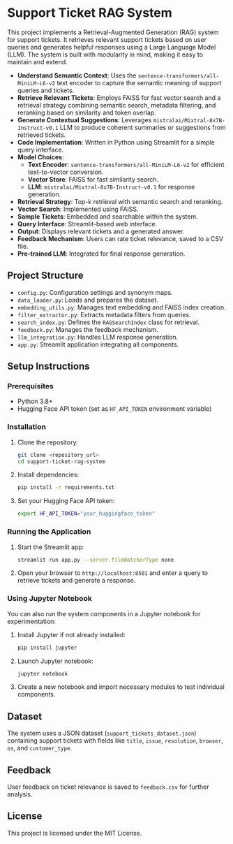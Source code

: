 # Support Ticket RAG System

This project implements a Retrieval-Augmented Generation (RAG) system for support tickets. It retrieves relevant support tickets based on user queries and generates helpful responses using a Large Language Model (LLM). The system is built with modularity in mind, making it easy to maintain and extend.

- **Understand Semantic Context**: Uses the `sentence-transformers/all-MiniLM-L6-v2` text encoder to capture the semantic meaning of support queries and tickets.
- **Retrieve Relevant Tickets**: Employs FAISS for fast vector search and a retrieval strategy combining semantic search, metadata filtering, and reranking based on similarity and token overlap.
- **Generate Contextual Suggestions**: Leverages `mistralai/Mixtral-8x7B-Instruct-v0.1` LLM to produce coherent summaries or suggestions from retrieved tickets.
- **Code Implementation**: Written in Python using Streamlit for a simple query interface.
- **Model Choices**:
  - **Text Encoder**: `sentence-transformers/all-MiniLM-L6-v2` for efficient text-to-vector conversion.
  - **Vector Store**: FAISS for fast similarity search.
  - **LLM**: `mistralai/Mixtral-8x7B-Instruct-v0.1` for response generation.
- **Retrieval Strategy**: Top-k retrieval with semantic search and reranking.
- **Vector Search**: Implemented using FAISS.
- **Sample Tickets**: Embedded and searchable within the system.
- **Query Interface**: Streamlit-based web interface.
- **Output**: Displays relevant tickets and a generated answer.
- **Feedback Mechanism**: Users can rate ticket relevance, saved to a CSV file.
- **Pre-trained LLM**: Integrated for final response generation.

## Project Structure
- `config.py`: Configuration settings and synonym maps.
- `data_loader.py`: Loads and prepares the dataset.
- `embedding_utils.py`: Manages text embedding and FAISS index creation.
- `filter_extractor.py`: Extracts metadata filters from queries.
- `search_index.py`: Defines the `RAGSearchIndex` class for retrieval.
- `feedback.py`: Manages the feedback mechanism.
- `llm_integration.py`: Handles LLM response generation.
- `app.py`: Streamlit application integrating all components.

## Setup Instructions

### Prerequisites
- Python 3.8+
- Hugging Face API token (set as `HF_API_TOKEN` environment variable)

### Installation
1. Clone the repository:
   ```bash
   git clone <repository_url>
   cd support-ticket-rag-system
   ```

2. Install dependencies:
   ```bash
   pip install -r requirements.txt
   ```

3. Set your Hugging Face API token:
   ```bash
   export HF_API_TOKEN="your_huggingface_token"
   ```

### Running the Application
1. Start the Streamlit app:
   ```bash
   streamlit run app.py --server.fileWatcherType none
   ```

2. Open your browser to `http://localhost:8501` and enter a query to retrieve tickets and generate a response.

### Using Jupyter Notebook
You can also run the system components in a Jupyter notebook for experimentation:
1. Install Jupyter if not already installed:
   ```bash
   pip install jupyter
   ```

2. Launch Jupyter notebook:
   ```bash
   jupyter notebook
   ```

3. Create a new notebook and import necessary modules to test individual components.

## Dataset
The system uses a JSON dataset (`support_tickets_dataset.json`) containing support tickets with fields like `title`, `issue`, `resolution`, `browser`, `os`, and `customer_type`.

## Feedback
User feedback on ticket relevance is saved to `feedback.csv` for further analysis.

## License
This project is licensed under the MIT License.